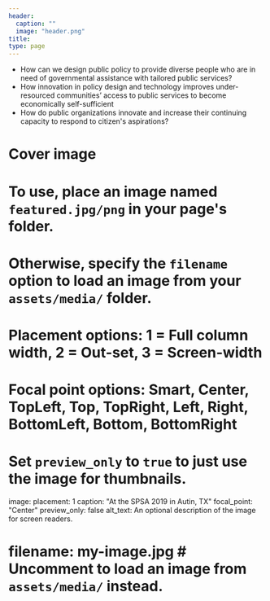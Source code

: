 ```yaml
---
header:
  caption: ""
  image: "header.png"
title: 
type: page
---
```


- How can we design public policy to provide diverse people who are in need of governmental assistance with tailored public services?
- How innovation in policy design and technology improves under-resourced communities’ access to public services to become economically self-sufficient
- How do public organizations innovate and increase their continuing capacity to respond to citizen's aspirations?


# Cover image
# To use, place an image named `featured.jpg/png` in your page's folder.
# Otherwise, specify the `filename` option to load an image from your `assets/media/` folder.
# Placement options: 1 = Full column width, 2 = Out-set, 3 = Screen-width
# Focal point options: Smart, Center, TopLeft, Top, TopRight, Left, Right, BottomLeft, Bottom, BottomRight
# Set `preview_only` to `true` to just use the image for thumbnails.
image:
  placement: 1
  caption: "At the SPSA 2019 in Autin, TX"
  focal_point: "Center"
  preview_only: false
  alt_text: An optional description of the image for screen readers.
  # filename: my-image.jpg  # Uncomment to load an image from `assets/media/` instead.
